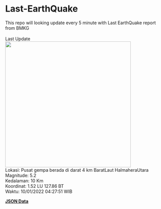 # Last-EarthQuake
This repo will looking update every 5 minute with Last EarthQuake report from BMKG
<br>
<br>
Last Update
<br>
<img src="https://ews.bmkg.go.id/TEWS/data/20220110042751.mmi.jpg" width="400"/>
<br>
Lokasi: Pusat gempa berada di darat 4 km BaratLaut HalmaheraUtara <br>
Magnitude: 5.2 <br>
Kedalaman: 10 Km <br>
Koordinat: 1.52 LU 127.86 BT <br>
Waktu: 10/01/2022 04:27:51 WIB <br>

<a href="./data/data.json">**JSON Data**</a>
